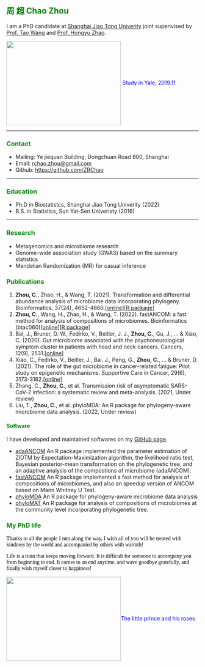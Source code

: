 ## <font color=green>周 超 Chao Zhou</font> 

I am a PhD candidate at [Shanghai Jiao Tong Univerity](https://www.sjtu.edu.cn) joint superivised by [Prof. Tao Wang](https://sites.google.com/life.hkbu.edu.hk/neowangtao) and [Prof. Hongyu Zhao](http://zhaocenter.org). 

<img src="{{ 'WechatIMG637.jpeg' | https://github.com/ZRChao/ZRChao.github.io/blob/main/WechatIMG637.jpeg }}" width="300" height="220" align="center"/>
<font color=blue>Study in Yale, 2019.11</font>

-----
### <font color=green>Contact</font>
- Mailing: Ye jiequan Building, Dongchuan Road 800, Shanghai
- Email: <rchao.zhou@gmail.com>
- Github: <https://github.com/ZRChao>

-----

### <font color=green>Education</font>

- Ph.D in Biostatistcs, Shanghai Jiao Tong Univerity (2022)
- B.S. in Statistics, Sun Yat-Sen Univeristy (2016)

---

### <font color=green>Research</font> 
- Metagenomics and microbiome research
- Genome-wide association study (GWAS) based on the summary statistics 
- Mendelian Randomization (MR) for casual inference

### <font color=green>Publications</font> 

1. **Zhou, C.**, Zhao, H., & Wang, T. (2021). Transformation and differential abundance analysis of microbiome data incorporating phylogeny. Bioinformatics, 37(24), 4652-4660.[[online](https://doi.org/10.1093/bioinformatics/btab543)][[R package](https://github.com/ZRChao/adaANCOM)]
2. **Zhou, C.**, Wang, H., Zhao, H., & Wang, T. (2022). fastANCOM: a fast method for analysis of compositions of microbiomes. Bioinformatics (btac060)[[online](https://doi.org/10.1093/bioinformatics/btac060)][[R package](https://github.com/ZRChao/fastANCOM)]
3. Bai, J., Bruner, D. W., Fedirko, V., Beitler, J. J., **Zhou, C.**, Gu, J., ... & Xiao, C. (2020). Gut microbiome associated with the psychoneurological symptom cluster in patients with head and neck cancers. Cancers, 12(9), 2531.[[online](https://doi.org/10.3390/cancers12092531)]
4. Xiao, C., Fedirko, V., Beitler, J., Bai, J., Peng, G., **Zhou, C.**, ... & Bruner, D. (2021). The role of the gut microbiome in cancer-related fatigue: Pilot study on epigenetic mechanisms. Supportive Care in Cancer, 29(6), 3173-3182.[[online](https://doi.org/10.1007/s00520-020-05820-3)]
5. Zhang, C., **Zhou, C.**, et al. Transmission risk of asymptomatic SARS-CoV-2 infection: a systematic review and meta-analysis. (2021, Under review)
6. Liu, T., **Zhou, C.**, et al. phyloMDA: An R package for phylogeny-aware microbiome data analysis. (2022, Under review)

#### <font color=green>Software</font>

I have developed and maintained softwares on my [GitHub page](https://github.com/ZRChao).

- [adaANCOM](https://github.com/ZRChao/adaANCOM) An R package implemented the parameter estimation of ZIDTM by Expectation-Maximization algorithm, the likelihood ratio test, Bayesian posterior-mean transformation on the phylogenetic tree, and an adaptive analysis of the compostions of microbiome (adaANCOM).
- [fastANCOM](https://github.com/ZRChao/fastANCOM) An R package implemented a fast method for analysis of compositions of microbiomes, and also an speedup version of ANCOM based on Mann Whitney U Test.
- [phyloMDA](https://github.com/liudoubletian/phyloMDA) An R package for phylogeny-aware microbiome data analysis
- [phyloMAT](https://github.com/ZRChao/phyloMAT) An R package for analysis of compositions of microbiomes at the community level incorporating phylogenetic tree.

### <font color=green>My PhD life</font>

<font color=black face=Mistral>
Thanks to all the people I met along the way, I wish all of you will be treated with kindness by the world and accompanied by others with warmth! 
 
Life is a train that keeps moving forward. It is difficult for someone to accompany you from beginning to end. It comes to an end anytime, and wave goodbye gratefully, and finally wish myself closer to happiness!
</font>

<img src="{{ 'WechatIMG638.jpeg' | https://github.com/ZRChao/ZRChao.github.io/blob/main/WechatIMG638.jpeg }}" width="300" height="220" align="center"/><font color=blue>The little prince and his roses</font>




